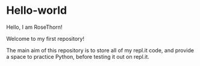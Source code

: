 # Hello-world
Hello, I am RoseThorn!

Welcome to my first repository!

The main aim of this repository is to store all of my repl.it code, and provide a space to practice Python, before testing it out on repl.it.
